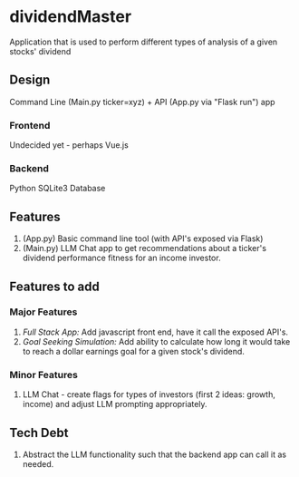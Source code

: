 # dividendMaster

Application that is used to perform different types of analysis of a given stocks' dividend

## Design

Command Line (Main.py ticker=xyz) + API (App.py via "Flask run") app

### Frontend

Undecided yet - perhaps Vue.js

### Backend

Python
SQLite3 Database


## Features

1. (App.py) Basic command line tool (with API's exposed via Flask) 
2. (Main.py) LLM Chat app to get recommendations about a ticker's dividend performance fitness for an income investor.

## Features to add

### Major Features

1. *Full Stack App:* Add javascript front end, have it call the exposed API's.
2. _Goal Seeking Simulation:_ Add ability to calculate how long it would take to reach a dollar earnings goal for a given stock's dividend.
   
### Minor Features

1. LLM Chat - create flags for types of investors (first 2 ideas: growth, income) and adjust LLM prompting appropriately.

## Tech Debt

1. Abstract the LLM functionality such that the backend app can call it as needed.
